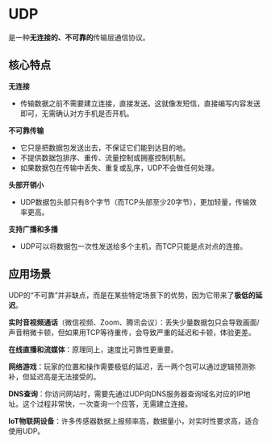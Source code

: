 # UDP

是一种**无连接的、不可靠的**传输层通信协议。

## 核心特点

**无连接**

-   传输数据之前不需要建立连接，直接发送。这就像发短信，直接编写内容发送即可，无需确认对方手机是否开机。

**不可靠传输**

-   它只是把数据包发送出去，不保证它们能到达目的地。
-   不提供数据包排序、重传、流量控制或拥塞控制机制。
-   如果数据包在传输中丢失、重复或乱序，UDP不会做任何处理。

**头部开销小**

-   UDP数据包头部只有8个字节（而TCP头部至少20字节），更加轻量，传输效率更高。

**支持广播和多播**

-   UDP可以将数据包一次性发送给多个主机，而TCP只能是点对点的连接。

## 应用场景

UDP的“不可靠”并非缺点，而是在某些特定场景下的优势，因为它带来了**极低的延迟**。



**实时音视频通话**（微信视频、Zoom、腾讯会议）：丢失少量数据包只会导致画面/声音稍微卡顿，但如果用TCP等待重传，会导致严重的延迟和卡顿，体验更差。



**在线直播和流媒体**：原理同上，速度比可靠性更重要。



**网络游戏**：玩家的位置和操作需要极低的延迟，丢一两个包可以通过逻辑预测弥补，但延迟高是无法接受的。



**DNS查询**：你访问网站时，需要先通过UDP向DNS服务器查询域名对应的IP地址。这个过程非常快，一次查询一个应答，无需建立连接。



**IoT物联网设备**：许多传感器数据上报频率高，数据量小，对实时性要求高，适合使用UDP。